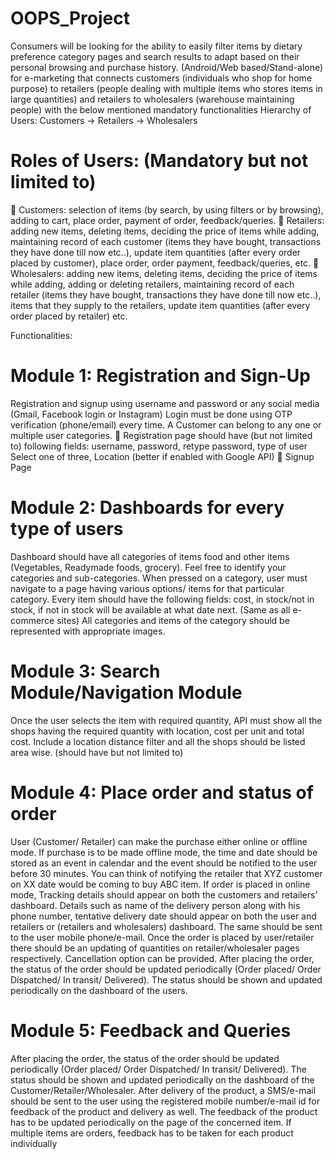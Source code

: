 # OOPS_Project
Consumers will be looking for the ability to easily filter items
by dietary preference 
category pages and search results to adapt based on their personal
browsing and purchase history. 
(Android/Web based/Stand-alone) for e-marketing that connects customers (individuals who shop
for home purpose) to retailers (people dealing with multiple items who stores items in large
quantities) and retailers to wholesalers (warehouse maintaining people) with the below mentioned
mandatory functionalities
Hierarchy of Users:
Customers -> Retailers -> Wholesalers
# Roles of Users: (Mandatory but not limited to)
 Customers: selection of items (by search, by using filters or by browsing), adding to cart,
place order, payment of order, feedback/queries.
 Retailers: adding new items, deleting items, deciding the price of items while adding,
maintaining record of each customer (items they have bought, transactions they have done
till now etc..), update item quantities (after every order placed by customer), place order,
order payment, feedback/queries, etc.
 Wholesalers: adding new items, deleting items, deciding the price of items while adding,
adding or deleting retailers, maintaining record of each retailer (items they have bought,
transactions they have done till now etc..), items that they supply to the retailers, update
item quantities (after every order placed by retailer) etc.


Functionalities:
# Module 1: Registration and Sign-Up
Registration and signup using username and password or any social media (Gmail, Facebook login
or Instagram)
Login must be done using OTP verification (phone/email) every time.
A Customer can belong to any one or multiple user categories.
 Registration page should have (but not limited to) following fields:
username, password, retype password, type of user Select one of three, Location (better if
enabled with Google API)
 Signup Page

# Module 2: Dashboards for every type of users
Dashboard should have all categories of items food and other items (Vegetables, Readymade
foods, grocery). Feel free to identify your categories and sub-categories.
When pressed on a category, user must navigate to a page having various options/ items for that
particular category.
Every item should have the following fields: cost, in stock/not in stock, if not in stock will be
available at what date next. (Same as all e-commerce sites)
All categories and items of the category should be represented with appropriate images.

# Module 3: Search Module/Navigation Module
Once the user selects the item with required quantity, API must show all the shops having the
required quantity with location, cost per unit and total cost.
Include a location distance filter and all the shops should be listed area wise. (should have but not
limited to)

# Module 4: Place order and status of order
User (Customer/ Retailer) can make the purchase either online or offline mode.
If purchase is to be made offline mode, the time and date should be stored as an event in calendar
and the event should be notified to the user before 30 minutes. You can think of notifying the
retailer that XYZ customer on XX date would be coming to buy ABC item.
If order is placed in online mode, Tracking details should appear on both the customers and
retailers’ dashboard. Details such as name of the delivery person along with his phone number,
tentative delivery date should appear on both the user and retailers or (retailers and wholesalers)
dashboard.
The same should be sent to the user mobile phone/e-mail.
Once the order is placed by user/retailer there should be an updating of quantities on
retailer/wholesaler pages respectively. Cancellation option can be provided.
After placing the order, the status of the order should be updated periodically (Order placed/ Order
Dispatched/ In transit/ Delivered). The status should be shown and updated periodically on the
dashboard of the users.

# Module 5: Feedback and Queries
After placing the order, the status of the order should be updated periodically (Order placed/ Order
Dispatched/ In transit/ Delivered). The status should be shown and updated periodically on the
dashboard of the Customer/Retailer/Wholesaler.
After delivery of the product, a SMS/e-mail should be sent to the user using the registered mobile
number/e-mail id for feedback of the product and delivery as well.
The feedback of the product has to be updated periodically on the page of the concerned item.
If multiple items are orders, feedback has to be taken for each product individually

